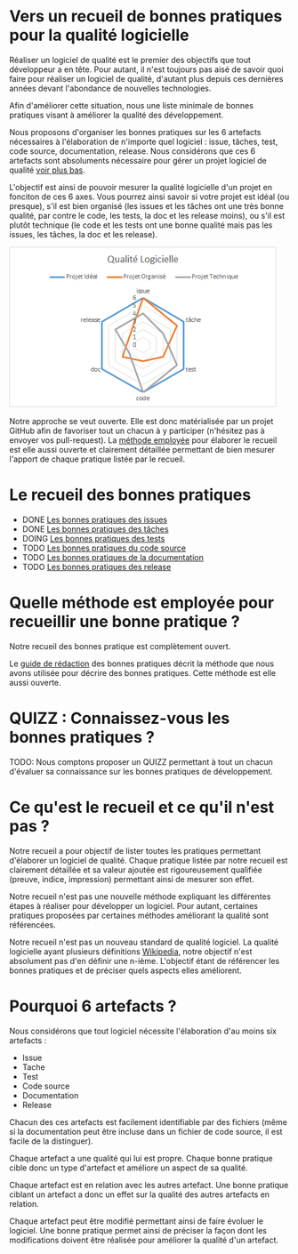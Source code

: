 Vers un recueil de bonnes pratiques pour la qualité logicielle
==============================================================

Réaliser un logiciel de qualité est le premier des objectifs que tout développeur a en tête. 
Pour autant, il n'est toujours pas aisé de savoir quoi faire pour réaliser un logiciel de qualité, d'autant plus depuis ces dernières années devant l'abondance de nouvelles technologies.

Afin d'améliorer cette situation, nous une liste minimale de bonnes pratiques visant à améliorer la qualité des développement.

Nous proposons d'organiser les bonnes pratiques sur les 6 artefacts nécessaires à l'élaboration de n'importe quel logiciel : issue, tâches, test, code source, documentation, release.
Nous considérons que ces 6 artefacts sont absoluments nécessaire pour gérer un projet logiciel de qualité [voir plus bas](#pourquoi-6-artefacts-).

L'objectif est ainsi de pouvoir mesurer la qualité logicielle d'un projet en fonciton de ces 6 axes. Vous pourrez ainsi savoir si votre projet est idéal (ou presque), s'il est bien organisé (les issues et les tâches ont une très bonne qualité, par contre le code, les tests, la doc et les release moins), ou s'il est plutôt technique (le code et les tests ont une bonne qualité mais pas les issues, les tâches, la doc et les release).

![qualité du logiciel](radar.png)

Notre approche se veut ouverte. Elle est donc matérialisée par un projet GitHub afin de favoriser tout un chacun à y participer (n'hésitez pas à envoyer vos pull-request). La [méthode employée](./METHODE.md) pour élaborer le recueil est elle aussi ouverte et clairement détaillée permettant de bien mesurer l'apport de chaque pratique listée par le recueil.

Le recueil des bonnes pratiques 
===============================

* DONE [Les bonnes pratiques des issues](./issue/)
* DONE [Les bonnes pratiques des tâches](./tache/)
* DOING [Les bonnes pratiques des tests](./test/)
* TODO [Les bonnes pratiques du code source](./code/Code.md)
* TODO [Les bonnes pratiques de la documentation](./doc/Doc.md)
* TODO [Les bonnes pratiques des release](./release/Release.md)



Quelle méthode est employée pour recueillir une bonne pratique ?
================================================================

Notre recueil des bonnes pratique est complètement ouvert. 

Le [guide de rédaction](./METHODE.md) des bonnes pratiques décrit la méthode que nous avons utilisée pour décrire des bonnes pratiques. Cette méthode est elle aussi ouverte.

QUIZZ : Connaissez-vous les bonnes pratiques ? 
==============================================

TODO: Nous comptons proposer un QUIZZ permettant à tout un chacun d'évaluer sa connaissance sur les bonnes pratiques de développement.

Ce qu'est le recueil et ce qu'il n'est pas ?
============================================

Notre recueil a pour objectif de lister toutes les pratiques permettant d'élaborer un logiciel de qualité. Chaque pratique listée par notre recueil est clairement détaillée et sa valeur ajoutée est rigoureusement qualifiée (preuve, indice, impression) permettant ainsi de mesurer son effet.

Notre recueil n'est pas une nouvelle méthode expliquant les différentes étapes à réaliser pour développer un logiciel. Pour autant, certaines pratiques proposées par certaines méthodes améliorant la qualité sont référencées.

Notre recueil n'est pas un nouveau standard de qualité logiciel. La qualité logicielle ayant plusieurs définitions [Wikipedia](https://fr.wikipedia.org/wiki/Qualit%C3%A9_logicielle), notre objectif n'est absolument pas d'en définir une n-ième. L'objectif étant de référencer les bonnes pratiques et de préciser quels aspects elles améliorent.

Pourquoi 6 artefacts ?
======================

Nous considérons que tout logiciel nécessite l'élaboration d'au moins six artefacts :

* Issue
* Tache
* Test
* Code source
* Documentation
* Release

Chacun des ces artefacts est facilement identifiable par des fichiers (même si la documentation peut être incluse dans un fichier de code source, il est facile de la distinguer). 

Chaque artefact a une qualité qui lui est propre. Chaque bonne pratique cible donc un type d'artefact et améliore un aspect de sa qualité.

Chaque artefact est en relation avec les autres artefact. Une bonne pratique ciblant un artefact a donc un effet sur la qualité des autres artefacts en relation. 

Chaque artefact peut être modifié permettant ainsi de faire évoluer le logiciel. Une bonne pratique permet ainsi de préciser la façon dont les modifications doivent être réalisée pour améliorer la qualité d'un artefact.
